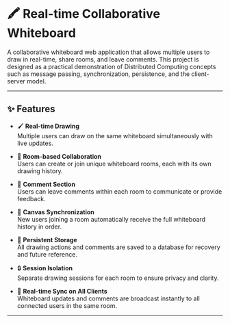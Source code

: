 # 🖍️ Real-time Collaborative Whiteboard

A collaborative whiteboard web application that allows multiple users to draw in real-time, share rooms, and leave comments. This project is designed as a practical demonstration of Distributed Computing concepts such as message passing, synchronization, persistence, and the client-server model.

---

## ✨ Features

- 🖌️ **Real-time Drawing**  
  Multiple users can draw on the same whiteboard simultaneously with live updates.

- 📁 **Room-based Collaboration**  
  Users can create or join unique whiteboard rooms, each with its own drawing history.

- 💬 **Comment Section**  
  Users can leave comments within each room to communicate or provide feedback.

- 🔄 **Canvas Synchronization**  
  New users joining a room automatically receive the full whiteboard history in order.

- 💾 **Persistent Storage**  
  All drawing actions and comments are saved to a database for recovery and future reference.

- 🔒 **Session Isolation**  
  Separate drawing sessions for each room to ensure privacy and clarity.

- 🔁 **Real-time Sync on All Clients**  
  Whiteboard updates and comments are broadcast instantly to all connected users in the same room.

---
